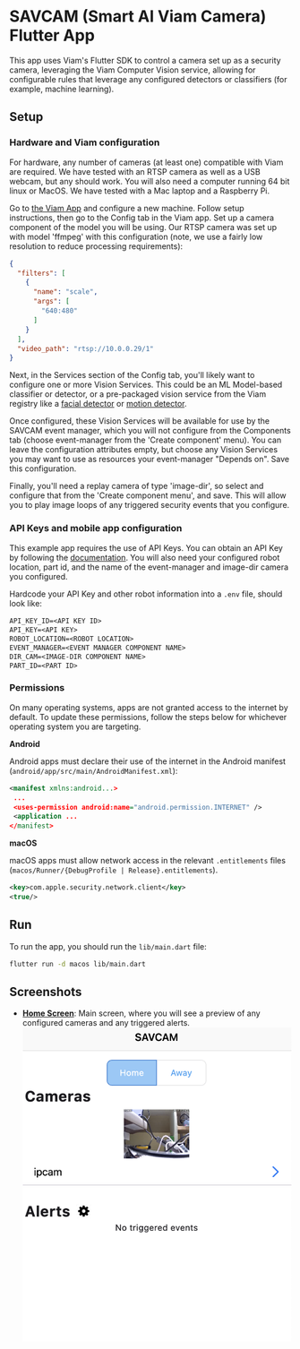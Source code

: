 # SAVCAM (Smart AI Viam Camera) Flutter App

This app uses Viam's Flutter SDK to control a camera set up as a security camera, leveraging the Viam Computer Vision service, allowing for configurable rules that leverage any configured detectors or classifiers (for example, machine learning).

## Setup

### Hardware and Viam configuration

For hardware, any number of cameras (at least one) compatible with Viam are required.
We have tested with an RTSP camera as well as a USB webcam, but any should work.
You will also need a computer running 64 bit linux or MacOS.
We have tested with a Mac laptop and a Raspberry Pi.

Go to [the Viam App](https://app.viam.com) and configure a new machine.  Follow setup instructions, then go to the Config tab in the Viam app.
Set up a camera component of the model you will be using.  Our RTSP camera was set up with model 'ffmpeg' with this configuration (note, we use a fairly low resolution to reduce processing requirements):

```json
{
  "filters": [
    {
      "name": "scale",
      "args": [
        "640:480"
      ]
    }
  ],
  "video_path": "rtsp://10.0.0.29/1"
}
```

Next, in the Services section of the Config tab, you'll likely want to configure one or more Vision Services.
This could be an ML Model-based classifier or detector, or a pre-packaged vision service from the Viam registry like a [facial detector](https://app.viam.com/module/viam-labs/facial-detector) or [motion detector](https://app.viam.com/module/viam/motion-detector).

Once configured, these Vision Services will be available for use by the SAVCAM event manager, which you will not configure from the Components tab (choose event-manager from the 'Create component' menu).
You can leave the configuration attributes empty, but choose any Vision Services you may want to use as resources your event-manager "Depends on".
Save this configuration.

Finally, you'll need a replay camera of type 'image-dir', so select and configure that from the 'Create component menu', and save.
This will allow you to play image loops of any triggered security events that you configure.

### API Keys and mobile app configuration

This example app requires the use of API Keys. You can obtain an API Key by following the [documentation](https://docs.viam.com/manage/cli/#create-an-organization-api-key).
You will also need your configured robot location, part id, and the name of the event-manager and image-dir camera you configured.

Hardcode your API Key and other robot information into a `.env` file, should look like:

```
API_KEY_ID=<API KEY ID>
API_KEY=<API KEY>
ROBOT_LOCATION=<ROBOT LOCATION>
EVENT_MANAGER=<EVENT MANAGER COMPONENT NAME>
DIR_CAM=<IMAGE-DIR COMPONENT NAME>
PART_ID=<PART ID>
```

### Permissions

On many operating systems, apps are not granted access to the internet by default. To update these permissions, follow the steps below for whichever operating system you are targeting.

**Android**

Android apps must declare their use of the internet in the Android manifest (`android/app/src/main/AndroidManifest.xml`):

```xml
<manifest xmlns:android...>
 ...
 <uses-permission android:name="android.permission.INTERNET" />
 <application ...
</manifest>
```

**macOS**

macOS apps must allow network access in the relevant `.entitlements` files (`macos/Runner/{DebugProfile | Release}.entitlements`).

```xml
<key>com.apple.security.network.client</key>
<true/>
```

## Run

To run the app, you should run the `lib/main.dart` file:

```sh
flutter run -d macos lib/main.dart
```

## Screenshots

- [**Home Screen**](https://github.com/viam-labs/SAVCAM-app/tree/main/lib/main.dart): Main screen, where you will see a preview of any configured cameras and any triggered alerts.
  ![Login Screen](screenshots/home_no_alerts.png)